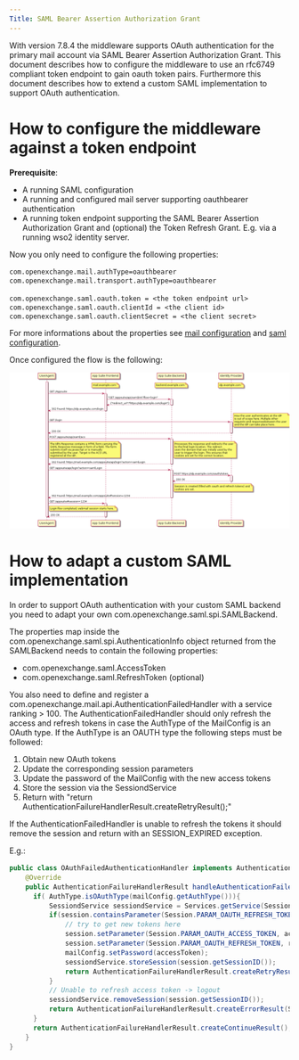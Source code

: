 ```yaml
---
Title: SAML Bearer Assertion Authorization Grant
---
```


With version 7.8.4 the middleware supports OAuth authentication for the primary mail account via SAML Bearer Assertion Authorization Grant.
This document describes how to configure the middleware to use an rfc6749 compliant token endpoint to gain oauth token pairs.
Furthermore this document describes how to extend a custom SAML implementation to support OAuth authentication.


# How to configure the middleware against a token endpoint

**Prerequisite**:

* A running SAML configuration
* A running and configured mail server supporting oauthbearer authentication
* A running token endpoint supporting the SAML Bearer Assertion Authorization Grant and (optional) the Token Refresh Grant. E.g. via a running wso2 identity server.

Now you only need to configure the following properties:

```
com.openexchange.mail.authType=oauthbearer
com.openexchange.mail.transport.authType=oauthbearer

com.openexchange.saml.oauth.token = <the token endpoint url>
com.openexchange.saml.oauth.clientId = <the client id>
com.openexchange.saml.oauth.clientSecret = <the client secret>
```

For more informations about the properties see [mail configuration](https://documentation.open-xchange.com/components/middleware/config/develop/index.html#mode=features&feature=Mail) 
and [saml configuration](https://documentation.open-xchange.com/components/middleware/config/develop/index.html#mode=features&feature=Saml).

Once configured the flow is the following:

![SAML oauth flow](SAML_oauth_workflow.png "SAML oauth flow")


# How to adapt a custom SAML implementation

In order to support OAuth authentication with your custom SAML backend you need to adapt your own com.openexchange.saml.spi.SAMLBackend.

The properties map inside the com.openexchange.saml.spi.AuthenticationInfo object returned from the SAMLBackend needs to contain the following properties:

* com.openexchange.saml.AccessToken
* com.openexchange.saml.RefreshToken (optional)

You also need to define and register a com.openexchange.mail.api.AuthenticationFailedHandler with a service ranking > 100.
The AuthenticationFailedHandler should only refresh the access and refresh tokens in case the AuthType of the MailConfig is an OAuth type.
If the AuthType is an OAUTH type the following steps must be followed:

1. Obtain new OAuth tokens
2. Update the corresponding session parameters
3. Update the password of the MailConfig with the new access tokens
4. Store the session via the SessiondService
5. Return with "return AuthenticationFailureHandlerResult.createRetryResult();"

If the AuthenticationFailedHandler is unable to refresh the tokens it should remove the session and return with an SESSION_EXPIRED exception.

E.g.:

```Java
public class OAuthFailedAuthenticationHandler implements AuthenticationFailedHandler {
    @Override
    public AuthenticationFailureHandlerResult handleAuthenticationFailed(OXException failedAuthentication, Service service, MailConfig mailConfig, Session session) throws OXException {
      if( AuthType.isOAuthType(mailConfig.getAuthType())){
          SessiondService sessiondService = Services.getService(SessiondService.class);
          if(session.containsParameter(Session.PARAM_OAUTH_REFRESH_TOKEN)){
              // try to get new tokens here
              session.setParameter(Session.PARAM_OAUTH_ACCESS_TOKEN, accessToken);
              session.setParameter(Session.PARAM_OAUTH_REFRESH_TOKEN, refreshToken);
              mailConfig.setPassword(accessToken);
              sessiondService.storeSession(session.getSessionID());
              return AuthenticationFailureHandlerResult.createRetryResult();
          }
          // Unable to refresh access token -> logout
          sessiondService.removeSession(session.getSessionID());
          return AuthenticationFailureHandlerResult.createErrorResult(SessionExceptionCodes.SESSION_EXPIRED.create(session.getSessionID()));
      }
      return AuthenticationFailureHandlerResult.createContinueResult();
    }
}
```
